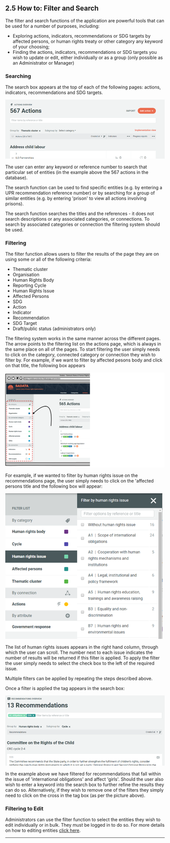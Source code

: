 ## 2.5 How to: Filter and Search

The filter and search functions of the application are powerful tools that can be used for a number of purposes, including:

* Exploring actions, indicators, recommendations or SDG targets by affected persons, or human rights treaty or other category any keyword of your choosing;
* Finding the actions, indicators, recommendations or SDG targets you wish to update or edit, either individually or as a group (only possible as an Administrator or Manager)

### Searching

The search box appears at the top of each of the following pages: actions, indicators, recommendations and SDG targets.

![](../assets/Search_box.png)

The user can enter any keyword or reference number to search that particular set of entities (in the example above the 567 actions in the database).

The search function can be used to find specific entities (e.g. by entering a UPR recommendation reference number) or by searching for a group of similar entities (e.g. by entering 'prison' to view all actions involving prisons).

The search function searches the titles and the references - it does not search descriptions or any associated categories, or connections. To search by associated categories or connection the filtering system should be used.

### Filtering

The filter function allows users to filter the results of the page they are on using some or all of the following criteria:

* Thematic cluster
* Organisation
* Human Rights Body
* Reporting Cycle
* Human Rights Issue
* Affected Persons
* SDG
* Action
* Indicator
* Recommendation
* SDG Target
* Draft/public status (administrators only)

The filtering system works in the same manner across the different pages. The arrow points to the filtering list on the actions page, which is always in the same place on all of the pages. To start filtering the user simply needs to click on the category, connected category or connection they wish to filter by. For example, if we want to filter by affected pesons body and click on that title, the following box appears

![](../assets/Filter_list_3.png)

For example, if we wanted to filter by human rights issue on the recommendations page, the user simply needs to click on the 'affected persons title and the following box will appear:

![](../assets/Filter_recs.png)

The list of human rights issues appears in the right hand column, through which the user can scroll. The number next to each issue indicates the number of results will be returned if this filter is applied. To apply the filter the user simply needs to select the check box to the left of the required issue.

Multiple filters can be applied by repeating the steps described above.

Once a filter is applied the tag appears in the search box:

![](../assets/Filter_search_box.png)

In the example above we have filtered for recommendations that fall within the issue of 'international obligations' and affect 'girls'. Should the user also wish to enter a keyword into the search box to further refine the results they can do so. Alternatively, if they wish to remove one of the filters they simply need to click on the cross in the tag box (as per the picture above).

### Filtering to Edit

Administrators can use the filter function to select the entities they wish to edit individually or in bulk. They must be logged in to do so. For more details on how to editing entities [click here](../howto/edit-and-create-entries.md).

---
